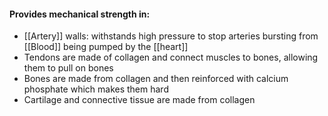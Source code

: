 #### Provides mechanical strength in:
- [[Artery]] walls: withstands high pressure to stop arteries bursting from [[Blood]] being pumped by the [[heart]]
- Tendons are made of collagen and connect muscles to bones, allowing them to pull on bones
- Bones are made from collagen and then reinforced with calcium phosphate which makes them hard
- Cartilage and connective tissue are made from collagen

